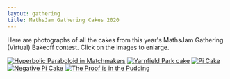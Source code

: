 ```yaml
---
layout: gathering
title: MathsJam Gathering Cakes 2020
---
```

	
Here are photographs of all the cakes from this year's MathsJam Gathering (Virtual) Bakeoff contest. Click on the images to enlarge.

[![Hyperbolic Paraboloid in Matchmakers](https://mathsjam.com/assets/cakes/2020/001-HyperbolicParaboloidInMatchmakers-med.jpeg)](https://mathsjam.com/assets/cakes/2020/001-HyperbolicParaboloidInMatchmakers.jpg)
[![Yarnfield Park cake](https://mathsjam.com/assets/cakes/2020/002-YarnfieldParkcak-med.jpeg)](https://mathsjam.com/assets/cakes/2020/YarnfieldParkcake.jpg)
[![Pi Cake](https://mathsjam.com/assets/cakes/2020/004-Pi-cake-med.jpeg)](https://mathsjam.com/assets/cakes/2020/004-Pi-cake.JPG)
[![Negative Pi Cake](https://mathsjam.com/assets/cakes/2020/005-Negative-pi-cake-med.jpeg)](https://mathsjam.com/assets/cakes/2020/005-Negative-pi-cake.JPG)
[![The Proof is in the Pudding](https://mathsjam.com/assets/cakes/2020/003-Proofisinthepudding-med.png)](https://mathsjam.com/assets/cakes/2020/003-Proofisinthepudding.png)
